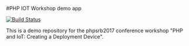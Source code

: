 #PHP IOT Workshop demo app

[![Build Status](http://jenkins11.local:8080/buildStatus/icon?job=buildpi)](http://jenkins11.local:8080/job/buildpi/)

This is a demo repository for the phpsrb2017 conference workshop 
"PHP and IoT: Creating a Deployment Device".


